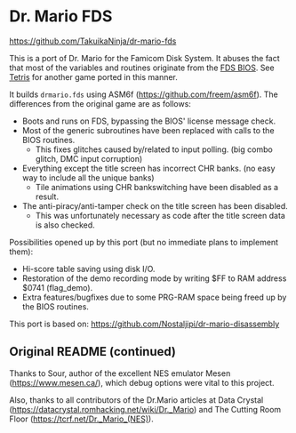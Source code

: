 # Dr. Mario FDS

https://github.com/TakuikaNinja/dr-mario-fds

This is a port of Dr. Mario for the Famicom Disk System.
It abuses the fact that most of the variables and routines originate from the [FDS BIOS](https://www.nesdev.org/wiki/FDS_BIOS).
See [Tetris](https://github.com/TakuikaNinja/TetrisFDS) for another game ported in this manner.

It builds `drmario.fds` using ASM6f (https://github.com/freem/asm6f).
The differences from the original game are as follows:
- Boots and runs on FDS, bypassing the BIOS' license message check.
- Most of the generic subroutines have been replaced with calls to the BIOS routines.
   - This fixes glitches caused by/related to input polling. (big combo glitch, DMC input corruption)
- Everything except the title screen has incorrect CHR banks. (no easy way to include all the unique banks)
   - Tile animations using CHR bankswitching have been disabled as a result.
- The anti-piracy/anti-tamper check on the title screen has been disabled.
   - This was unfortunately necessary as code after the title screen data is also checked.

Possibilities opened up by this port (but no immediate plans to implement them):
- Hi-score table saving using disk I/O.
- Restoration of the demo recording mode by writing $FF to RAM address $0741 (flag_demo).
- Extra features/bugfixes due to some PRG-RAM space being freed up by the BIOS routines.

This port is based on: https://github.com/Nostaljipi/dr-mario-disassembly

## Original README (continued)

Thanks to Sour, author of the excellent NES emulator Mesen (https://www.mesen.ca/), which debug options were vital to this project.

Also, thanks to all contributors of the Dr.Mario articles at Data Crystal (https://datacrystal.romhacking.net/wiki/Dr._Mario) and The Cutting Room Floor (https://tcrf.net/Dr._Mario_(NES)).
